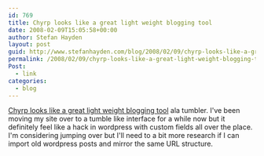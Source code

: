 ```yaml
---
id: 769
title: Chyrp looks like a great light weight blogging tool
date: 2008-02-09T15:05:58+00:00
author: Stefan Hayden
layout: post
guid: http://www.stefanhayden.com/blog/2008/02/09/chyrp-looks-like-a-great-light-weight-blogging-tool/
permalink: /2008/02/09/chyrp-looks-like-a-great-light-weight-blogging-tool/
Post:
  - link
categories:
  - blog
---
```

<a href="http://chyrp.net/">Chyrp looks like a great light weight blogging tool</a> ala tumbler. I've been moving my site over to a tumble like interface for a while now but it definitely feel like a hack in wordpress with custom fields all over the place. I'm considering jumping over but I'll need to a bit more research if I can import old wordpress posts and mirror the same URL structure.